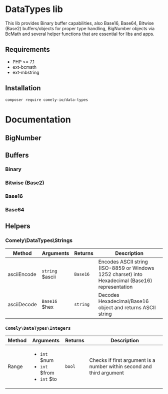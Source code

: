 # DataTypes lib

This lib provides Binary buffer capabilities, also Base16, Base64, Bitwise (Base2) buffers/objects for proper type handling, 
BigNumber objects via BcMath and several helper functions that are essential for libs and apps.

## Requirements

* PHP >= 7.1
* ext-bcmath
* ext-mbstring

## Installation

`composer require comely-io/data-types`

# Documentation

## BigNumber



## Buffers

### Binary

### Bitwise (Base2)

### Base16

### Base64

## Helpers

### Comely\DataTypes\Strings
Method | Arguments | Returns | Description
--- | --- | --- | ---
asciiEncode | `string` $ascii | `Base16` | Encodes ASCII string (ISO-8859 or Windows 1252 charset) into Hexadecimal (Base16) representation
asciiDecode | `Base16` $hex | `string` | Decodes Hexadecimal/Base16 object and returns ASCII string


### `Comely\DataTypes\Integers`
Method | Arguments | Returns | Description
--- | --- | --- | ---
Range | <ul><li>`int` $num</li><li>`int` $from</li><li>`int` $to</li></ul> | `bool` | Checks if first argument is a number within second and third argument






